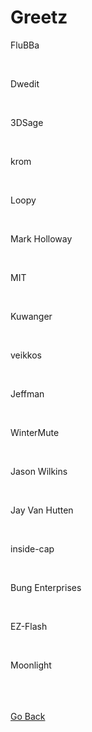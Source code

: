 <html>
<body>
<h1>Greetz</h1>
<p>FluBBa</p> <br />
<p>Dwedit</p> <br />
<p>3DSage</p> <br />
<p>krom</p> <br />
<p>Loopy</p> <br />
<p>Mark Holloway</p> <br />
<p>MIT</p> <br />
<p>Kuwanger</p> <br />
<p>veikkos</p> <br />
<p>Jeffman</p> <br />
<p>WinterMute</p> <br />
<p>Jason Wilkins</p> <br />
<p>Jay Van Hutten</p> <br />
<p>inside-cap</p> <br />
<p>Bung Enterprises</p> <br />
<p>EZ-Flash</p> <br />
<p>Moonlight</p> <br />
</body>
<br />
<br />
<a href="javascript:history.back()">Go Back</a>
</html>